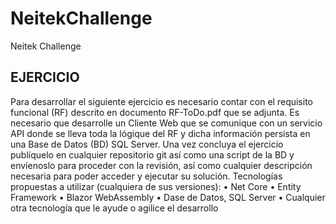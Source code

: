 # NeitekChallenge
Neitek Challenge

## EJERCICIO
Para desarrollar el siguiente ejercicio es necesario contar con el requisito funcional (RF) descrito en documento RF-ToDo.pdf que se adjunta.
Es necesario que desarrolle un Cliente Web que se comunique con un servicio API donde se lleva toda la lógique del RF y dicha información persista en una Base de Datos (BD) SQL Server.
Una vez concluya el ejercicio publíquelo en cualquier repositorio git así como una script de la BD y envíenoslo para proceder con la revisión, así como cualquier descripción necesaria para poder acceder y ejecutar su solución.
Tecnologías propuestas a utilizar (cualquiera de sus versiones):
• Net Core
• Entity Framework
• Blazor WebAssembly
• Dase de Datos, SQL Server
• Cualquier otra tecnología que le ayude o agilice el desarrollo
